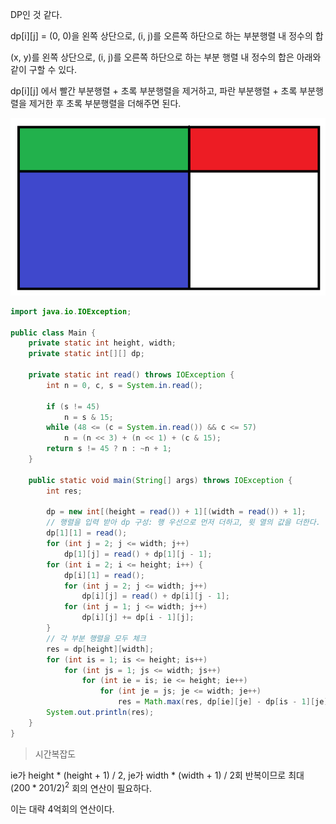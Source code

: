 DP인 것 같다.

dp[i][j] = (0, 0)을 왼쪽 상단으로, (i, j)를 오른쪽 하단으로 하는 부분행렬 내 정수의 합

(x, y)를 왼쪽 상단으로, (i, j)를 오른쪽 하단으로 하는 부분 행렬 내 정수의 합은 아래와 같이 구할 수 있다.

dp[i][j] 에서 빨간 부분행렬 + 초록 부분행렬을 제거하고, 파란 부분행렬 + 초록 부분행렬을 제거한 후 초록 부분행렬을 더해주면 된다.

![alt text](image.png)

```java
import java.io.IOException;

public class Main {
	private static int height, width;
	private static int[][] dp;

	private static int read() throws IOException {
		int n = 0, c, s = System.in.read();

		if (s != 45)
			n = s & 15;
		while (48 <= (c = System.in.read()) && c <= 57)
			n = (n << 3) + (n << 1) + (c & 15);
		return s != 45 ? n : ~n + 1;
	}

	public static void main(String[] args) throws IOException {
		int res;

		dp = new int[(height = read()) + 1][(width = read()) + 1];
		// 행렬을 입력 받아 dp 구성: 행 우선으로 먼저 더하고, 윗 열의 값을 더한다.
		dp[1][1] = read();
		for (int j = 2; j <= width; j++)
			dp[1][j] = read() + dp[1][j - 1];
		for (int i = 2; i <= height; i++) {
			dp[i][1] = read();
			for (int j = 2; j <= width; j++)
				dp[i][j] = read() + dp[i][j - 1];
			for (int j = 1; j <= width; j++)
				dp[i][j] += dp[i - 1][j];
		}
		// 각 부분 행렬을 모두 체크
		res = dp[height][width];
		for (int is = 1; is <= height; is++)
			for (int js = 1; js <= width; js++)
				for (int ie = is; ie <= height; ie++)
					for (int je = js; je <= width; je++)
						res = Math.max(res, dp[ie][je] - dp[is - 1][je] - dp[ie][js - 1] + dp[is - 1][js - 1]);
		System.out.println(res);
	}
}
```

> 시간복잡도

ie가 height \* (height + 1) / 2, je가 width \* (width + 1) / 2회 반복이므로 최대 ${(200 * 201 / 2)}^2$ 회의 연산이 필요하다.

이는 대략 4억회의 연산이다.
